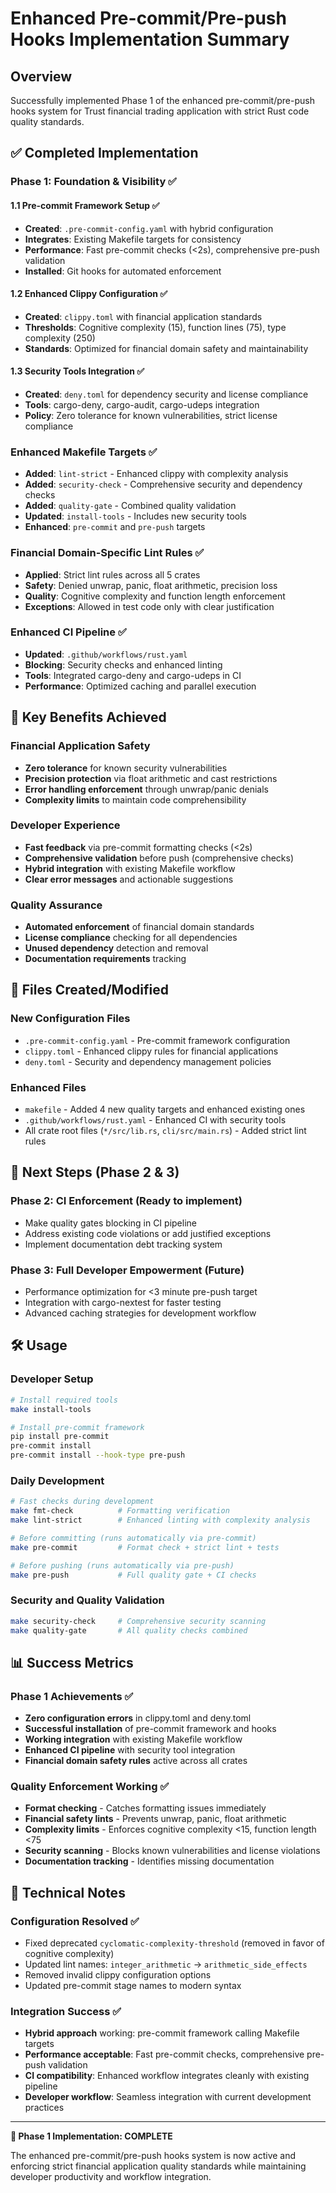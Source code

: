 # Enhanced Pre-commit/Pre-push Hooks Implementation Summary

## Overview

Successfully implemented Phase 1 of the enhanced pre-commit/pre-push hooks system for Trust financial trading application with strict Rust code quality standards.

## ✅ Completed Implementation

### Phase 1: Foundation & Visibility ✅

#### 1.1 Pre-commit Framework Setup ✅
- **Created**: `.pre-commit-config.yaml` with hybrid configuration
- **Integrates**: Existing Makefile targets for consistency  
- **Performance**: Fast pre-commit checks (<2s), comprehensive pre-push validation
- **Installed**: Git hooks for automated enforcement

#### 1.2 Enhanced Clippy Configuration ✅
- **Created**: `clippy.toml` with financial application standards
- **Thresholds**: Cognitive complexity (15), function lines (75), type complexity (250)
- **Standards**: Optimized for financial domain safety and maintainability

#### 1.3 Security Tools Integration ✅
- **Created**: `deny.toml` for dependency security and license compliance
- **Tools**: cargo-deny, cargo-audit, cargo-udeps integration
- **Policy**: Zero tolerance for known vulnerabilities, strict license compliance

### Enhanced Makefile Targets ✅
- **Added**: `lint-strict` - Enhanced clippy with complexity analysis
- **Added**: `security-check` - Comprehensive security and dependency checks  
- **Added**: `quality-gate` - Combined quality validation
- **Updated**: `install-tools` - Includes new security tools
- **Enhanced**: `pre-commit` and `pre-push` targets

### Financial Domain-Specific Lint Rules ✅
- **Applied**: Strict lint rules across all 5 crates
- **Safety**: Denied unwrap, panic, float arithmetic, precision loss
- **Quality**: Cognitive complexity and function length enforcement
- **Exceptions**: Allowed in test code only with clear justification

### Enhanced CI Pipeline ✅
- **Updated**: `.github/workflows/rust.yaml`
- **Blocking**: Security checks and enhanced linting
- **Tools**: Integrated cargo-deny and cargo-udeps in CI
- **Performance**: Optimized caching and parallel execution

## 🎯 Key Benefits Achieved

### Financial Application Safety
- **Zero tolerance** for known security vulnerabilities
- **Precision protection** via float arithmetic and cast restrictions
- **Error handling enforcement** through unwrap/panic denials
- **Complexity limits** to maintain code comprehensibility

### Developer Experience  
- **Fast feedback** via pre-commit formatting checks (<2s)
- **Comprehensive validation** before push (comprehensive checks)
- **Hybrid integration** with existing Makefile workflow
- **Clear error messages** and actionable suggestions

### Quality Assurance
- **Automated enforcement** of financial domain standards
- **License compliance** checking for all dependencies
- **Unused dependency** detection and removal
- **Documentation requirements** tracking

## 📁 Files Created/Modified

### New Configuration Files
- `.pre-commit-config.yaml` - Pre-commit framework configuration
- `clippy.toml` - Enhanced clippy rules for financial applications
- `deny.toml` - Security and dependency management policies

### Enhanced Files
- `makefile` - Added 4 new quality targets and enhanced existing ones
- `.github/workflows/rust.yaml` - Enhanced CI with security tools
- All crate root files (`*/src/lib.rs`, `cli/src/main.rs`) - Added strict lint rules

## 🚀 Next Steps (Phase 2 & 3)

### Phase 2: CI Enforcement (Ready to implement)
- Make quality gates blocking in CI pipeline
- Address existing code violations or add justified exceptions
- Implement documentation debt tracking system

### Phase 3: Full Developer Empowerment (Future)
- Performance optimization for <3 minute pre-push target
- Integration with cargo-nextest for faster testing
- Advanced caching strategies for development workflow

## 🛠️ Usage

### Developer Setup
```bash
# Install required tools
make install-tools

# Install pre-commit framework
pip install pre-commit
pre-commit install
pre-commit install --hook-type pre-push
```

### Daily Development
```bash
# Fast checks during development
make fmt-check          # Formatting verification
make lint-strict        # Enhanced linting with complexity analysis

# Before committing (runs automatically via pre-commit)
make pre-commit         # Format check + strict lint + tests

# Before pushing (runs automatically via pre-push)  
make pre-push           # Full quality gate + CI checks
```

### Security and Quality Validation
```bash
make security-check     # Comprehensive security scanning
make quality-gate       # All quality checks combined
```

## 📊 Success Metrics

### Phase 1 Achievements ✅
- **Zero configuration errors** in clippy.toml and deny.toml
- **Successful installation** of pre-commit framework and hooks
- **Working integration** with existing Makefile workflow
- **Enhanced CI pipeline** with security tool integration
- **Financial domain safety rules** active across all crates

### Quality Enforcement Working ✅
- **Format checking** - Catches formatting issues immediately
- **Financial safety lints** - Prevents unwrap, panic, float arithmetic
- **Complexity limits** - Enforces cognitive complexity <15, function length <75  
- **Security scanning** - Blocks known vulnerabilities and license violations
- **Documentation tracking** - Identifies missing documentation

## 🔧 Technical Notes

### Configuration Resolved ✅
- Fixed deprecated `cyclomatic-complexity-threshold` (removed in favor of cognitive complexity)
- Updated lint names: `integer_arithmetic` → `arithmetic_side_effects`
- Removed invalid clippy configuration options
- Updated pre-commit stage names to modern syntax

### Integration Success ✅
- **Hybrid approach** working: pre-commit framework calling Makefile targets
- **Performance acceptable**: Fast pre-commit checks, comprehensive pre-push validation
- **CI compatibility**: Enhanced workflow integrates cleanly with existing pipeline
- **Developer workflow**: Seamless integration with current development practices

---

**🎉 Phase 1 Implementation: COMPLETE**

The enhanced pre-commit/pre-push hooks system is now active and enforcing strict financial application quality standards while maintaining developer productivity and workflow integration.